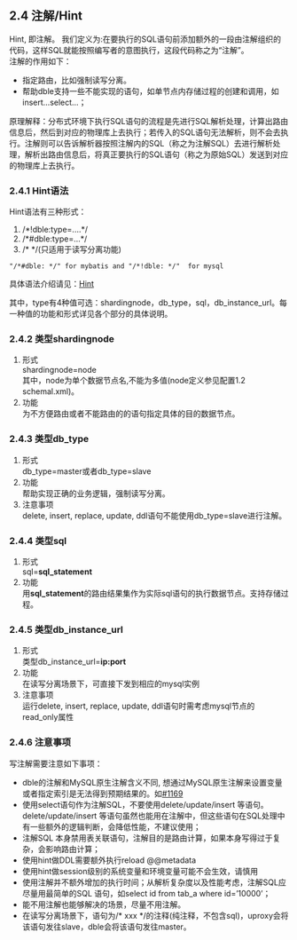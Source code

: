 ## 2.4 注解/Hint
Hint, 即注解。 我们定义为:在要执行的SQL语句前添加额外的一段由注解组织的代码，这样SQL就能按照编写者的意图执行，这段代码称之为“注解”。    
注解的作用如下：  

+ 指定路由，比如强制读写分离。
+ 帮助dble支持一些不能实现的语句，如单节点内存储过程的创建和调用，如insert…select…；


原理解释：分布式环境下执行SQL语句的流程是先进行SQL解析处理，计算出路由信息后，然后到对应的物理库上去执行；若传入的SQL语句无法解析，则不会去执行。注解则可以告诉解析器按照注解内的SQL（称之为注解SQL）去进行解析处理，解析出路由信息后，将真正要执行的SQL语句（称之为原始SQL）发送到对应的物理库上去执行。


### 2.4.1  Hint语法

Hint语法有三种形式：

1.  /\*!dble:type=....*/
2.  /\*#dble:type=...*/
3.  /\*  */(只适用于读写分离功能)

```
"/*#dble: */" for mybatis and "/*!dble: */"  for mysql
```

具体语法介绍请见：[Hint](../3.SQL_Syntax/3.8_Hint.md)
             

其中，type有4种值可选：shardingnode，db_type，sql，db_instance_url。每一种值的功能和形式详见各个部分的具体说明。

### 2.4.2  类型shardingnode

1.  形式  
    shardingnode=node  
    其中，node为单个数据节点名,不能为多值(node定义参见配置1.2 schemal.xml)。
2.  功能  
    为不方便路由或者不能路由的的语句指定具体的目的数据节点。

### 2.4.3  类型db_type

1.  形式  
    db_type=master或者db_type=slave
2.  功能  
    帮助实现正确的业务逻辑，强制读写分离。
3.  注意事项  
    delete, insert, replace, update, ddl语句不能使用db_type=slave进行注解。


### 2.4.4  类型sql

1.  形式  
    sql=**sql_statement**  
2.  功能  
    用**sql_statement**的路由结果集作为实际sql语句的执行数据节点。支持存储过程。
    

### 2.4.5  类型db_instance_url

1.  形式  
    类型db_instance_url=**ip:port**  
2.  功能  
    在读写分离场景下，可直接下发到相应的mysql实例
3.  注意事项    
    运行delete, insert, replace, update, ddl语句时需考虑mysql节点的read_only属性


### 2.4.6 注意事项
写注解需要注意如下事项：  
+ dble的注解和MySQL原生注解含义不同, 想通过MySQL原生注解来设置变量或者指定索引是无法得到预期结果的。如[#1169](https://github.com/actiontech/dble/issues/1169)   
+ 使用select语句作为注解SQL，不要使用delete/update/insert 等语句。  delete/update/insert 等语句虽然也能用在注解中，但这些语句在SQL处理中有一些额外的逻辑判断，会降低性能，不建议使用；  
+ 注解SQL 本身禁用表关联语句，注解目的是路由计算，如果本身写得过于复杂，会影响路由计算；  
+ 使用hint做DDL需要额外执行reload @@metadata  
+ 使用hint做session级别的系统变量和环境变量可能不会生效，请慎用  
+ 使用注解并不额外增加的执行时间；从解析复杂度以及性能考虑，注解SQL应尽量用最简单的SQL 语句，如select id from tab_a where id=’10000’；
+ 能不用注解也能够解决的场景，尽量不用注解。  
+ 在读写分离场景下，语句为/* xxx */的注释(纯注释，不包含sql)，uproxy会将该语句发往slave，dble会将该语句发往master。





